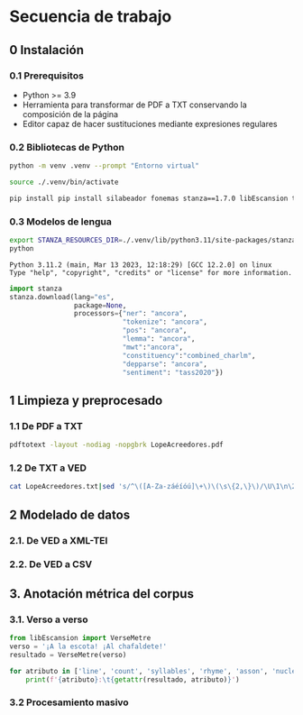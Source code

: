 # Secuencia de trabajo

## 0 Instalación

### 0.1 Prerequisitos

- Python >= 3.9
- Herramienta para transformar de PDF a TXT conservando la composición de la página
- Editor capaz de hacer sustituciones mediante expresiones regulares

### 0.2 Bibliotecas de Python

```bash
python -m venv .venv --prompt "Entorno virtual"
```

```bash
source ./.venv/bin/activate
```

```bash
pip install pip install silabeador fonemas stanza==1.7.0 libEscansion txt2tei
```

### 0.3 Modelos de lengua

```bash
export STANZA_RESOURCES_DIR=./.venv/lib/python3.11/site-packages/stanza/resources
python
```

```
Python 3.11.2 (main, Mar 13 2023, 12:18:29) [GCC 12.2.0] on linux
Type "help", "copyright", "credits" or "license" for more information.
```

```python
import stanza
stanza.download(lang="es",
                package=None,
                processors={"ner": "ancora",
                            "tokenize": "ancora",
                            "pos": "ancora",
                            "lemma": "ancora",
                            "mwt":"ancora",
                            "constituency":"combined_charlm",
                            "depparse": "ancora",
                            "sentiment": "tass2020"}) 
```

## 1 Limpieza y preprocesado

### 1.1 De PDF a TXT

```bash
pdftotext -layout -nodiag -nopgbrk LopeAcreedores.pdf
```

### 1.2 De TXT a VED

```bash
cat LopeAcreedores.txt|sed 's/^\([A-Za-záéíóú]\+\)\(\s\{2,\}\)/\U\1\n\2/g'
```

## 2 Modelado de datos

### 2.1. De VED a XML-TEI

### 2.2. De VED a CSV

## 3. Anotación métrica del corpus

### 3.1. Verso a verso

```python
from libEscansion import VerseMetre
verso = '¡A la escota! ¡Al chafaldete!'
resultado = VerseMetre(verso)
```

```python
for atributo in ['line', 'count', 'syllables', 'rhyme', 'asson', 'nuclei', 'rhythm']:
    print(f'{atributo}:\t{getattr(resultado, atributo)}')
```

### 3.2 Procesamiento masivo

